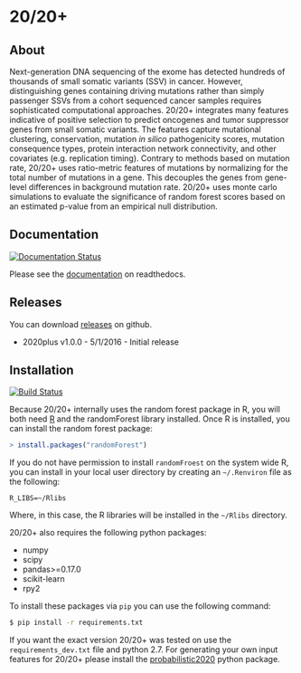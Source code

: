 # 20/20+

## About

Next-generation DNA sequencing of the exome has detected hundreds of thousands of small somatic variants (SSV) in cancer. However, distinguishing genes containing driving mutations rather than simply passenger SSVs from a cohort sequenced cancer samples requires sophisticated computational approaches.
20/20+ integrates many features indicative of positive selection to predict oncogenes and tumor suppressor genes from small somatic variants. 
The features capture mutational clustering, conservation, mutation *in silico* pathogenicity scores, mutation consequence types, protein interaction network connectivity, and other covariates (e.g. replication timing).
Contrary to methods based on mutation rate, 20/20+ uses ratio-metric features of mutations by normalizing for the total number of mutations in a gene. This decouples the genes from gene-level differences in background mutation rate. 20/20+ uses monte carlo simulations to evaluate the significance of random forest scores based on an estimated p-value from an empirical null distribution.

## Documentation

[![Documentation Status](http://readthedocs.org/projects/2020plus/badge/?version=latest)](http://2020plus.readthedocs.io/en/latest/?badge=latest)

Please see the [documentation](http://2020plus.readthedocs.io/) on readthedocs.

## Releases

You can download [releases](https://github.com/KarchinLab/2020plus/releases) on github.

* 2020plus v1.0.0 - 5/1/2016 - Initial release

## Installation

[![Build Status](https://travis-ci.org/KarchinLab/2020plus.svg?branch=master)](https://travis-ci.org/KarchinLab/2020plus)

Because 20/20+ internally uses the random forest package in R, you will both need [R](https://www.r-project.org/) and the randomForest library installed. Once R is installed, you can install the random forest package:

```R
> install.packages("randomForest")
```

If you do not have permission to install `randomFroest` on the system wide R, you can install in your local user directory by creating an `~/.Renviron` file as the following:

```
R_LIBS=~/Rlibs
```

Where, in this case, the R libraries will be installed in the `~/Rlibs` directory.

20/20+ also requires the following python packages:

* numpy
* scipy
* pandas>=0.17.0
* scikit-learn
* rpy2

To install these packages via `pip` you can use the following command:

```bash
$ pip install -r requirements.txt
```

If you want the exact version 20/20+ was tested on use the `requirements_dev.txt` file and python 2.7. For generating your own input features for 20/20+ please install the [probabilistic2020](https://github.com/KarchinLab/probabilistic2020) python package.
